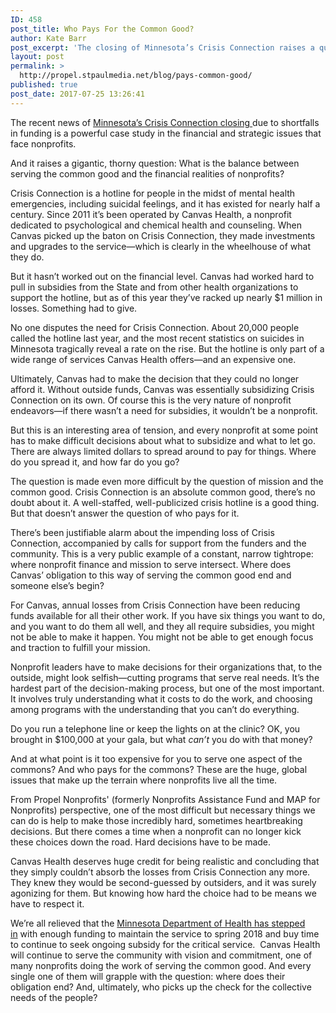 ```yaml
---
ID: 458
post_title: Who Pays For the Common Good?
author: Kate Barr
post_excerpt: 'The closing of Minnesota’s Crisis Connection raises a question: What is the balance between serving the common good and the financial realities of nonprofits?'
layout: post
permalink: >
  http://propel.stpaulmedia.net/blog/pays-common-good/
published: true
post_date: 2017-07-25 13:26:41
---
```

The recent news of <a href="https://www.mprnews.org/story/2017/07/07/minn-crisis-connection-mental-health-hotline-closing-next-week" target="_blank" rel="noopener">Minnesota’s Crisis Connection closing </a>due to shortfalls in funding is a powerful case study in the financial and strategic issues that face nonprofits.

And it raises a gigantic, thorny question: What is the balance between serving the common good and the financial realities of nonprofits?

Crisis Connection is a hotline for people in the midst of mental health emergencies, including suicidal feelings, and it has existed for nearly half a century. Since 2011 it’s been operated by Canvas Health, a nonprofit dedicated to psychological and chemical health and counseling. When Canvas picked up the baton on Crisis Connection, they made investments and upgrades to the service—which is clearly in the wheelhouse of what they do.

But it hasn’t worked out on the financial level. Canvas had worked hard to pull in subsidies from the State and from other health organizations to support the hotline, but as of this year they’ve racked up nearly $1 million in losses. Something had to give.

No one disputes the need for Crisis Connection. About 20,000 people called the hotline last year, and the most recent statistics on suicides in Minnesota tragically reveal a rate on the rise. But the hotline is only part of a wide range of services Canvas Health offers—and an expensive one.

Ultimately, Canvas had to make the decision that they could no longer afford it. Without outside funds, Canvas was essentially subsidizing Crisis Connection on its own. Of course this is the very nature of nonprofit endeavors—if there wasn’t a need for subsidies, it wouldn’t be a nonprofit.

But this is an interesting area of tension, and every nonprofit at some point has to make difficult decisions about what to subsidize and what to let go. There are always limited dollars to spread around to pay for things. Where do you spread it, and how far do you go?

The question is made even more difficult by the question of mission and the common good. Crisis Connection is an absolute common good, there’s no doubt about it. A well-staffed, well-publicized crisis hotline is a good thing. But that doesn’t answer the question of who pays for it.

There’s been justifiable alarm about the impending loss of Crisis Connection, accompanied by calls for support from the funders and the community. This is a very public example of a constant, narrow tightrope: where nonprofit finance and mission to serve intersect. Where does Canvas’ obligation to this way of serving the common good end and someone else’s begin?

For Canvas, annual losses from Crisis Connection have been reducing funds available for all their other work. If you have six things you want to do, and you want to do them all well, and they all require subsidies, you might not be able to make it happen. You might not be able to get enough focus and traction to fulfill your mission.

Nonprofit leaders have to make decisions for their organizations that, to the outside, might look selfish—cutting programs that serve real needs. It’s the hardest part of the decision-making process, but one of the most important. It involves truly understanding what it costs to do the work, and choosing among programs with the understanding that you can’t do everything.

Do you run a telephone line or keep the lights on at the clinic? OK, you brought in $100,000 at your gala, but what <em>can’t</em> you do with that money?

And at what point is it too expensive for you to serve one aspect of the commons? And who pays for the commons? These are the huge, global issues that make up the terrain where nonprofits live all the time.

From Propel Nonprofits' (formerly Nonprofits Assistance Fund and MAP for Nonprofits) perspective, one of the most difficult but necessary things we can do is help to make those incredibly hard, sometimes heartbreaking decisions. But there comes a time when a nonprofit can no longer kick these choices down the road. Hard decisions have to be made.

Canvas Health deserves huge credit for being realistic and concluding that they simply couldn’t absorb the losses from Crisis Connection any more. They knew they would be second-guessed by outsiders, and it was surely agonizing for them. But knowing how hard the choice had to be means we have to respect it.

We’re all relieved that the <a href="https://www.canvashealth.org/crisis-lines-will-remain-open-thanks-last-minute-funding/" target="_blank" rel="noopener">Minnesota Department of Health has stepped in</a> with enough funding to maintain the service to spring 2018 and buy time to continue to seek ongoing subsidy for the critical service.  Canvas Health will continue to serve the community with vision and commitment, one of many nonprofits doing the work of serving the common good. And every single one of them will grapple with the question: where does their obligation end? And, ultimately, who picks up the check for the collective needs of the people?